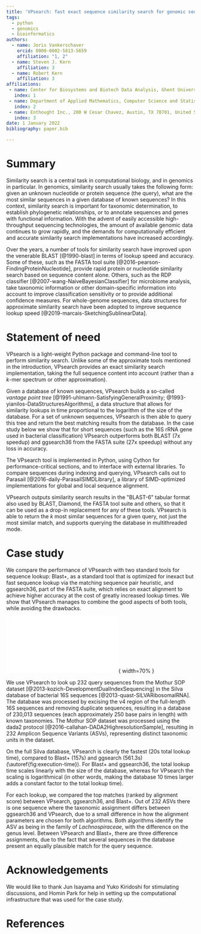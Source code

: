 ```yaml
---
title: 'VPsearch: fast exact sequence similarity search for genomic sequences'
tags:
  - python
  - genomics
  - bioinformatics
authors:
  - name: Joris Vankerschaver
    orcid: 0000-0002-5813-5659
    affiliation: "1, 2"
  - name: Steven J. Kern
    affiliation: 3
  - name: Robert Kern
    affiliation: 3
affiliations:
 - name: Center for Biosystems and Biotech Data Analysis, Ghent University Global Campus, Republic of Korea
   index: 1
 - name: Department of Applied Mathematics, Computer Science and Statistics, Ghent University, Belgium
   index: 2
 - name: Enthought Inc., 200 W Cesar Chavez, Austin, TX 78701, United States
   index: 3
date: 1 January 2022
bibliography: paper.bib

---
```


# Summary

Similarity search is a central task in computational biology, and in genomics
in particular. In genomics, similarity search usually takes the following form:
given an unknown nucleotide or protein sequence (the query), what are the most
similar sequences in a given database of known sequences? In this context,
similarity search is important for taxonomic determination, to establish
phylogenetic relationships, or to annotate sequences and genes with functional
information. With the advent of easily accessible high-throughput sequencing
technologies, the amount of available genomic data continues to grow rapidly,
and the demands for computationally efficient and accurate similarity search
implementations have increased accordingly.

Over the years, a number of tools for similarity search have improved upon the
venerable BLAST [@1990-blast] in terms of lookup speed and accuracy. Some of
these, such as the FASTA tool suite [@2016-pearson-FindingProteinNucleotide],
provide rapid protein or nucleotide similarity search based on sequence content
alone. Others, such as the RDP classifier [@2007-wang-NaiveBayesianClassifier]
for microbiome analysis, take taxonomic information or other domain-specific
information into account to improve classification sensitivity or to provide
additional confidence measures. For whole-genome sequences, data structures for
approximate similarity search have been adopted to improve sequence lookup
speed [@2019-marcais-SketchingSublinearData].

# Statement of need

VPsearch is a light-weight Python package and command-line tool to perform
similarity search. Unlike some of the approximate tools mentioned in the
introduction, VPsearch provides an exact similarity search implementation,
taking the full sequence content into account (rather than a $k$-mer spectrum
or other approximation).

Given a database of known sequences, VPsearch builds a so-called _vantage point
tree_ [@1991-uhlmann-SatisfyingGeneralProximity;
@1993-yianilos-DataStructuresAlgorithms], a data structure that allows for
similarity lookups in time proportional to the logarithm of the size of the
database. For a set of unknown sequences, VPsearch is then able to query this
tree and return the best matching results from the database. In the case study
below we show that for short sequences (such as the 16S rRNA gene used in
bacterial classification) VPsearch outperforms both BLAST (7x speedup) and
ggsearch36 from the FASTA suite (27x speedup) without any loss in accuracy.

The VPsearch tool is implemented in Python, using Cython for
performance-critical sections, and to interface with external libraries. To
compare sequences during indexing and querying, VPsearch calls out to Parasail
[@2016-daily-ParasailSIMDLibrary], a library of SIMD-optimized implementations
for global and local sequence alignment.

VPsearch outputs similarity search results in the "BLAST-6" tabular format also
used by BLAST, Diamond, the FASTA tool suite and others, so that it can be used
as a drop-in replacement for any of these tools. VPsearch is able to return the
$k$ most similar sequences for a given query, not just the most similar match,
and supports querying the database in multithreaded mode.

# Case study

We compare the performance of VPsearch with two standard tools for sequence
lookup: Blast+, as a standard tool that is optimized for inexact but fast
sequence lookup via the matching sequence pair heuristic, and ggsearch36, part
of the FASTA suite, which relies on exact alignment to achieve higher accuracy
at the cost of greatly increased lookup times. We show that VPsearch manages to
combine the good aspects of both tools, while avoiding the drawbacks.

![Sequence lookup time for 232 sequences as a function of the size of the
    database. For small databases (less than 10,000 sequences), VPsearch
    performs comparably to Blast+ and ggsearch36. For realistic databases
    (consisting of more than 50,000 sequences), the VPsearch lookup times
    scales logarithmically as the size of the database
    increases.\label{fig:execution-time}](execution-time.pdf){ width=70% }

We use VPsearch to look up 232 query sequences from the Mothur SOP dataset
[@2013-kozich-DevelopmentDualIndexSequencing] in the Silva database of
bacterial 16S sequences [@2013-quast-SILVARibosomalRNA]. The database was
processed by excising the v4 region of the full-length 16S sequences and
removing duplicate sequences, resulting in a database of 230,013 sequences
(each approximately 250 base pairs in length) with known taxonomies. The Mothur
SOP dataset was processed using the dada2 protocol
[@2016-callahan-DADA2HighresolutionSample], resulting in 232 Amplicon Sequence
Variants (ASVs), representing distinct taxonomic units in the dataset.

On the full Silva database, VPsearch is clearly the fastest (20s total lookup
time), compared to Blast+ (157s) and ggsearch (561.3s)
(\autoref{fig:execution-time}). For Blast+ and ggsearch36, the total lookup
time scales linearly with the size of the database, whereas for VPsearch the
scaling is logarithmical (in other words, making the database 10 times larger
adds a constant factor to the total lookup time).

For each lookup, we compared the top matches (ranked by alignment score)
between VPsearch, ggsearch36, and Blast+. Out of 232 ASVs there is one sequence
where the taxonomic assignment differs between ggsearch36 and VPsearch, due to
a small difference in how the alignment parameters are chosen for both
algorithms. Both algorithms identify the ASV as being in the family of
_Lachnospiraceae_, with the difference on the genus level. Between VPsearch and
Blast+, there are three difference assignments, due to the fact that several
sequences in the database present an equally plausible match for the query
sequence.

# Acknowledgements

We would like to thank Jun Isayama and Yuko Kiridoshi for stimulating
discussions, and Homin Park for help in setting up the computational
infrastructure that was used for the case study.

# References
